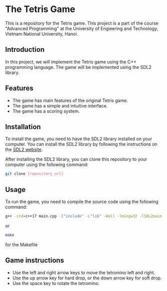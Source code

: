 # The Tetris Game

This is a repository for the Tetris game. This project is a part of the course "Advanced Programming" at the University of Engieering and Technology, Vietnam National University, Hanoi.

## Introduction

In this project, we will implement the Tetris game using the C++ programming language. The game will be implemented using the SDL2 library.

## Features

- The game has main features of the original Tetris game.
- The game has a simple and intuitive interface.
- The game has a scoring system.

## Installation

To install the game, you need to have the SDL2 library installed on your computer. You can install the SDL2 library by following the instructions on the [SDL2 website](https://www.libsdl.org/download-2.0.php).

After installing the SDL2 library, you can clone this repository to your computer using the following command:

```bash
git clone [repository_url]
```

## Usage

To run the game, you need to compile the source code using the following command:

```bash
g++ -std=c++17 main.cpp -I"include" -L"lib" -Wall -lmingw32 -lSDL2main -lSDL2 -lSDL2_ttf -o main
```
or
```bash
make
```
for the Makefile

## Game instructions

- Use the left and right arrow keys to move the tetromino left and right.
- Use the up arrow key for hard drop, or the down arrow key for soft drop.
- Use the space key to rotate the tetromino.